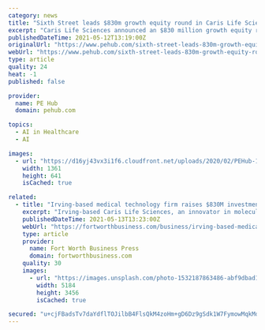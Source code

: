 ```yaml
---
category: news
title: "Sixth Street leads $830m growth equity round in Caris Life Sciences"
excerpt: "Caris Life Sciences announced an $830 million growth equity round, led by Sixth Street, marking its third investment in the precision medicine business. The financing puts Caris p"
publishedDateTime: 2021-05-12T13:19:00Z
originalUrl: "https://www.pehub.com/sixth-street-leads-830m-growth-equity-round-in-caris-life-sciences/"
webUrl: "https://www.pehub.com/sixth-street-leads-830m-growth-equity-round-in-caris-life-sciences/"
type: article
quality: 24
heat: -1
published: false

provider:
  name: PE Hub
  domain: pehub.com

topics:
  - AI in Healthcare
  - AI

images:
  - url: "https://d16yj43vx3i1f6.cloudfront.net/uploads/2020/02/PEHub-1.png"
    width: 1361
    height: 641
    isCached: true

related:
  - title: "Irving-based medical technology firm raises $830M investment from Sixth Street-led group"
    excerpt: "Irving-based Caris Life Sciences, an innovator in molecular science and artificial intelligence (AI) focused on fulfilling the promise of precision medicine, an"
    publishedDateTime: 2021-05-13T13:23:00Z
    webUrl: "https://fortworthbusiness.com/business/irving-based-medical-technology-firm-raises-830m-investment-from-sixth-street-led-group/"
    type: article
    provider:
      name: Fort Worth Business Press
      domain: fortworthbusiness.com
    quality: 30
    images:
      - url: "https://images.unsplash.com/photo-1532187863486-abf9dbad1b69?ixlib=rb-1.2.1&#038;ixid=eyJhcHBfaWQiOjE1MDQxOX0"
        width: 5184
        height: 3456
        isCached: true

secured: "u+cjFBadsTv7daYdflTOJilbB4FlsQkM4zoHm+gD6Dz9gSdk1W7FymowMqkMdGxLgU2iemQvGC7wWzojTCz9tmbSGVOqa8Di4byvLJEXghwpNqLspbIpKQdLb2yT0gW3Bp8uVJUmFxyxFkoyVChIdnHsN61g+w4+KBHhSJTOdVyky77ItWf0BOU59vK6YVTpg2wo0r+11SkHwdLq92zS5r+4PpzTtmbqAF8rCG4AH0YZPSUUPbUKWsYVlwc4w1+F5eT74Ncj/ffD/eEX5kgMZdb10/k5oO4ImP3O0IDr2+W9FQ9doZdmT5j7qng8UU9JnFlbsXHrjtsKV1PR/DXsmxHHfOvPRpMUWn8l7C3NbHk=;pogbaBIy8EZPj7cw1a1fXA=="
---
```


